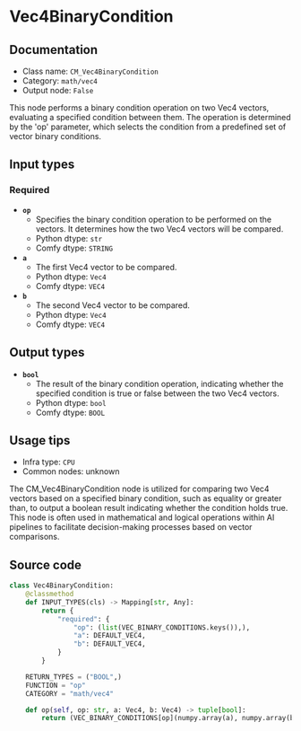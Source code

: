 # Vec4BinaryCondition
## Documentation
- Class name: `CM_Vec4BinaryCondition`
- Category: `math/vec4`
- Output node: `False`

This node performs a binary condition operation on two Vec4 vectors, evaluating a specified condition between them. The operation is determined by the 'op' parameter, which selects the condition from a predefined set of vector binary conditions.
## Input types
### Required
- **`op`**
    - Specifies the binary condition operation to be performed on the vectors. It determines how the two Vec4 vectors will be compared.
    - Python dtype: `str`
    - Comfy dtype: `STRING`
- **`a`**
    - The first Vec4 vector to be compared.
    - Python dtype: `Vec4`
    - Comfy dtype: `VEC4`
- **`b`**
    - The second Vec4 vector to be compared.
    - Python dtype: `Vec4`
    - Comfy dtype: `VEC4`
## Output types
- **`bool`**
    - The result of the binary condition operation, indicating whether the specified condition is true or false between the two Vec4 vectors.
    - Python dtype: `bool`
    - Comfy dtype: `BOOL`
## Usage tips
- Infra type: `CPU`
- Common nodes: unknown

The CM_Vec4BinaryCondition node is utilized for comparing two Vec4 vectors based on a specified binary condition, such as equality or greater than, to output a boolean result indicating whether the condition holds true. This node is often used in mathematical and logical operations within AI pipelines to facilitate decision-making processes based on vector comparisons.
## Source code
```python
class Vec4BinaryCondition:
    @classmethod
    def INPUT_TYPES(cls) -> Mapping[str, Any]:
        return {
            "required": {
                "op": (list(VEC_BINARY_CONDITIONS.keys()),),
                "a": DEFAULT_VEC4,
                "b": DEFAULT_VEC4,
            }
        }

    RETURN_TYPES = ("BOOL",)
    FUNCTION = "op"
    CATEGORY = "math/vec4"

    def op(self, op: str, a: Vec4, b: Vec4) -> tuple[bool]:
        return (VEC_BINARY_CONDITIONS[op](numpy.array(a), numpy.array(b)),)

```
